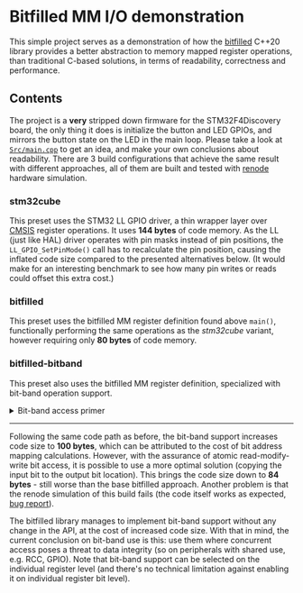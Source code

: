# Bitfilled MM I/O demonstration

This simple project serves as a demonstration of how the [bitfilled][bitfilled] C++20 library
provides a better abstraction to memory mapped register operations, than traditional C-based solutions,
in terms of readability, correctness and performance.

## Contents

The project is a **very** stripped down firmware for the STM32F4Discovery board,
the only thing it does is initialize the button and LED GPIOs,
and mirrors the button state on the LED in the main loop.
Please take a look at [`Src/main.cpp`](./Src/main.cpp) to get an idea, and make your own conclusions about readability.
There are 3 build configurations that achieve the same result with different approaches,
all of them are built and tested with [renode][renode] hardware simulation.

### stm32cube

This preset uses the STM32 LL GPIO driver,
a thin wrapper layer over [CMSIS][cmsis] register operations.
It uses **144 bytes** of code memory.
As the LL (just like HAL) driver operates with pin masks instead of pin positions,
the `LL_GPIO_SetPinMode()` call has to recalculate the pin position,
causing the inflated code size compared to the presented alternatives below.
(It would make for an interesting benchmark to see how many pin writes or reads
could offset this extra cost.)

### bitfilled

This preset uses the bitfilled MM register definition found above `main()`,
functionally performing the same operations as the *stm32cube* variant,
however requiring only **80 bytes** of code memory.

### bitfilled-bitband

This preset also uses the bitfilled MM register definition, specialized with bit-band operation support.

<details>
  <summary>Bit-band access primer</summary>

Bit-band access is a relatively obscure feature of ARM Cortex M3 and M4 CPUs,
where the first 1MB address space of SRAM and peripheral regions have their respective 32MB bit-band
alias address spaces, which allow accessing an individual bit atomically,
with the CPU performing the read-modify-write cycle internally.
A great feature on paper, it never saw widespread adoption,
and later MCUs of the series dropped it entirely.
IMHO its failure can be largely attributed to a lack of convenient software abstraction method,
including a complete exclusion from the scope of [CMSIS][cmsis], ARM's own standard.
It's also difficult to adopt on e.g. the STM32 platform, as their different MCU series map the peripherals in wildly
different addresses, so any portable implementation must be able to easily switch between
bit-band and regular code paths.

</details>

---

Following the same code path as before, the bit-band support increases code size to **100 bytes**,
which can be attributed to the cost of bit address mapping calculations.
However, with the assurance of atomic read-modify-write bit access,
it is possible to use a more optimal solution (copying the input bit to the output bit location).
This brings the code size down to **84 bytes** - still worse than the base bitfilled approach. Another problem is that the renode simulation of this build fails (the code itself works as expected, [bug report][renode-bitband-issue]).

The bitfilled library manages to implement bit-band support without any change in the API,
at the cost of increased code size.
With that in mind, the current conclusion on bit-band use is this:
use them where concurrent access poses a threat to data integrity
(so on peripherals with shared use, e.g. RCC, GPIO).
Note that bit-band support can be selected on the individual register level
(and there's no technical limitation against enabling it on individual register bit level).


[bitfilled]: https://github.com/IntergatedCircuits/bitfilled
[cmsis]: https://arm-software.github.io/CMSIS_6/latest/General/index.html
[renode]: https://renode.io/about/
[renode-bitband-issue]: https://github.com/renode/renode/issues/829
